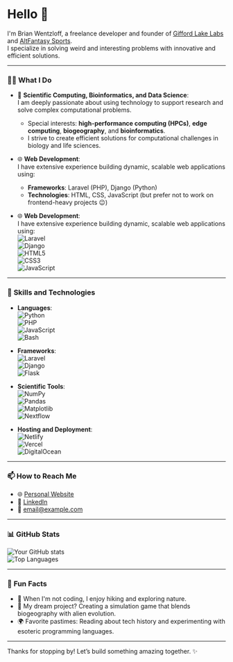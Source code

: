 <!--
**bwentzloff/bwentzloff** is a ✨ _special_ ✨ repository because its `README.md` (this file) appears on your GitHub profile.

Here are some ideas to get you started:

- 🔭 I’m currently working on ...
- 🌱 I’m currently learning ...
- 👯 I’m looking to collaborate on ...
- 🤔 I’m looking for help with ...
- 💬 Ask me about ...
- 📫 How to reach me: ...
- 😄 Pronouns: ...
- ⚡ Fun fact: ...
-->
# Hello 👋  
I'm Brian Wentzloff, a freelance developer and founder of [Gifford Lake Labs](https://giffordlakelabs.com) and [AltFantasy Sports](https://altfantasysports.com).  
I specialize in solving weird and interesting problems with innovative and efficient solutions.

---

### 👩‍💻 **What I Do**
- 🧪 **Scientific Computing, Bioinformatics, and Data Science**:  
  I am deeply passionate about using technology to support research and solve complex computational problems.  
  - Special interests: **high-performance computing (HPCs)**, **edge computing**, **biogeography**, and **bioinformatics**.  
  - I strive to create efficient solutions for computational challenges in biology and life sciences.

- 🌐 **Web Development**:  
  I have extensive experience building dynamic, scalable web applications using:  
  - **Frameworks**: Laravel (PHP), Django (Python)  
  - **Technologies**: HTML, CSS, JavaScript (but prefer not to work on frontend-heavy projects 😉)

- 🌐 **Web Development**:  
  I have extensive experience building dynamic, scalable web applications using:  
  ![Laravel](https://img.shields.io/badge/-Laravel-FF2D20?logo=laravel&logoColor=white)  
  ![Django](https://img.shields.io/badge/-Django-092E20?logo=django&logoColor=white)  
  ![HTML5](https://img.shields.io/badge/-HTML5-E34F26?logo=html5&logoColor=white)  
  ![CSS3](https://img.shields.io/badge/-CSS3-1572B6?logo=css3&logoColor=white)  
  ![JavaScript](https://img.shields.io/badge/-JavaScript-F7DF1E?logo=javascript&logoColor=black)  

---

### 🔧 **Skills and Technologies**
- **Languages**:  
  ![Python](https://img.shields.io/badge/-Python-3776AB?logo=python&logoColor=white)  
  ![PHP](https://img.shields.io/badge/-PHP-777BB4?logo=php&logoColor=white)  
  ![JavaScript](https://img.shields.io/badge/-JavaScript-F7DF1E?logo=javascript&logoColor=black)  
  ![Bash](https://img.shields.io/badge/-Bash-4EAA25?logo=gnu-bash&logoColor=white)

- **Frameworks**:  
  ![Laravel](https://img.shields.io/badge/-Laravel-FF2D20?logo=laravel&logoColor=white)  
  ![Django](https://img.shields.io/badge/-Django-092E20?logo=django&logoColor=white)  
  ![Flask](https://img.shields.io/badge/-Flask-000000?logo=flask&logoColor=white)

- **Scientific Tools**:  
  ![NumPy](https://img.shields.io/badge/-NumPy-013243?logo=numpy&logoColor=white)  
  ![Pandas](https://img.shields.io/badge/-Pandas-150458?logo=pandas&logoColor=white)  
  ![Matplotlib](https://img.shields.io/badge/-Matplotlib-0099CC?logo=python&logoColor=white)  
  ![Nextflow](https://img.shields.io/badge/-Nextflow-2C8EBB?logo=nextflow&logoColor=white)

- **Hosting and Deployment**:  
  ![Netlify](https://img.shields.io/badge/-Netlify-00C7B7?logo=netlify&logoColor=white)  
  ![Vercel](https://img.shields.io/badge/-Vercel-000000?logo=vercel&logoColor=white)  
  ![DigitalOcean](https://img.shields.io/badge/-DigitalOcean-0080FF?logo=digitalocean&logoColor=white)

---

### 📫 **How to Reach Me**
- 🌐 [Personal Website](https://brianwentzloff.com)  
- 💼 [LinkedIn](https://linkedin.com/in/yourname)  
- 📧 [email@example.com](mailto:email@example.com)

---

### 📊 **GitHub Stats**
![Your GitHub stats](https://github-readme-stats.vercel.app/api?username=bwentzloff&show_icons=true&theme=radical)  
![Top Languages](https://github-readme-stats.vercel.app/api/top-langs/?username=bwentzloff&layout=compact&theme=radical)

---

### 🌱 **Fun Facts**
- 🌌 When I'm not coding, I enjoy hiking and exploring nature.  
- 🚀 My dream project? Creating a simulation game that blends biogeography with alien evolution.  
- 🌍 Favorite pastimes: Reading about tech history and experimenting with esoteric programming languages.

---

Thanks for stopping by! Let’s build something amazing together. ✨
